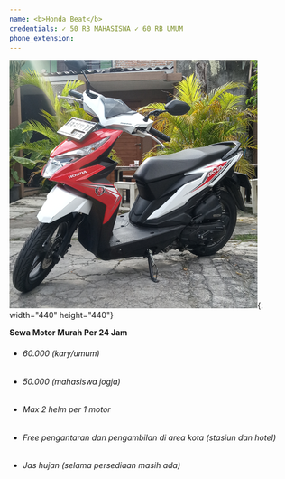 ```yaml
---
name: <b>Honda Beat</b>
credentials: ✓ 50 RB MAHASISWA ✓ 60 RB UMUM
phone_extension:
---
```


![](/uploads/fjimg-20191224-145508.png){: width="440" height="440"}

**Sewa Motor Murah Per 24 Jam**

* ###### 60\.000 (kary/umum)
* ###### 50\.000 (mahasiswa jogja)
* ###### Max 2 helm per 1 motor
* ###### Free pengantaran dan pengambilan di area kota (stasiun dan hotel)
* ###### Jas hujan (selama persediaan masih ada)